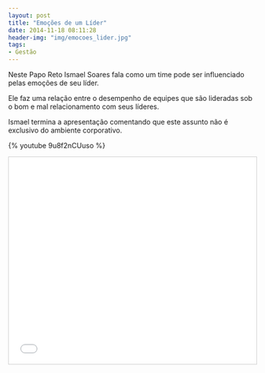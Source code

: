 ```yaml
---
layout: post
title: "Emoções de um Líder" 
date: 2014-11-18 08:11:28
header-img: "img/emocoes_lider.jpg"
tags:
- Gestão 
---
```

Neste Papo Reto Ismael Soares fala como um time pode ser influenciado pelas emoções de seu líder.

Ele faz uma relação entre o desempenho de equipes que são lideradas sob o bom e mal relacionamento com seus líderes.

Ismael termina a apresentação comentando que este assunto não é exclusivo do ambiente corporativo.

{% youtube 9u8f2nCUuso %}

<iframe style="border: 1px solid #CCC; border-width: 1px; margin-bottom: 5px; max-width: 100%;" src="//www.slideshare.net/slideshow/embed_code/40876444" width="560" height="420" frameborder="0" marginwidth="0" marginheight="0" scrolling="no" allowfullscreen="allowfullscreen"> </iframe>
<br>

